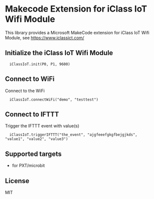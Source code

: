 # Makecode Extension for iClass IoT Wifi Module
This library provides a Microsoft MakeCode extension for iClass IoT Wifi Module, see https://www.iclassict.com/

## Initialize the iClass IoT Wifi Module
```blocks
  iClassIoT.init(P0, P1, 9600)
```

## Connect to WiFi
Connect to the WiFi
```blocks
  iClassIoT.connectWiFi("demo", "testtest")
```

## Connect to IFTTT
Trigger the IFTTT event with value(s)
```blocks
  iClassIoT.triggerIFTTT("the_event", "ajgfeeefgkgfbejgjkds", "value1", "value2", "value3")
```

## Supported targets

* for PXT/microbit

## License
MIT

